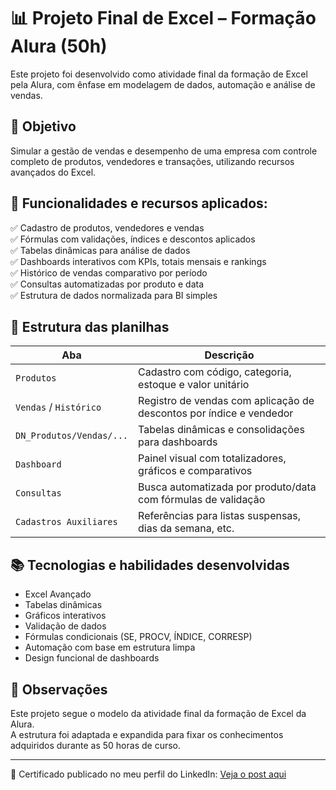 # 📊 Projeto Final de Excel – Formação Alura (50h)

Este projeto foi desenvolvido como atividade final da formação de Excel pela Alura, com ênfase em modelagem de dados, automação e análise de vendas.

## 🎯 Objetivo

Simular a gestão de vendas e desempenho de uma empresa com controle completo de produtos, vendedores e transações, utilizando recursos avançados do Excel.

## 🧰 Funcionalidades e recursos aplicados:

✅ Cadastro de produtos, vendedores e vendas  
✅ Fórmulas com validações, índices e descontos aplicados  
✅ Tabelas dinâmicas para análise de dados  
✅ Dashboards interativos com KPIs, totais mensais e rankings  
✅ Histórico de vendas comparativo por período  
✅ Consultas automatizadas por produto e data  
✅ Estrutura de dados normalizada para BI simples

## 📁 Estrutura das planilhas

| Aba                     | Descrição                                                                 |
|--------------------------|---------------------------------------------------------------------------|
| `Produtos`              | Cadastro com código, categoria, estoque e valor unitário                  |
| `Vendas` / `Histórico`  | Registro de vendas com aplicação de descontos por índice e vendedor       |
| `DN_Produtos/Vendas/...`| Tabelas dinâmicas e consolidações para dashboards                         |
| `Dashboard`             | Painel visual com totalizadores, gráficos e comparativos                  |
| `Consultas`             | Busca automatizada por produto/data com fórmulas de validação             |
| `Cadastros Auxiliares`  | Referências para listas suspensas, dias da semana, etc.                   |

## 📚 Tecnologias e habilidades desenvolvidas

- Excel Avançado
- Tabelas dinâmicas
- Gráficos interativos
- Validação de dados
- Fórmulas condicionais (SE, PROCV, ÍNDICE, CORRESP)
- Automação com base em estrutura limpa
- Design funcional de dashboards

## 📌 Observações

Este projeto segue o modelo da atividade final da formação de Excel da Alura.  
A estrutura foi adaptada e expandida para fixar os conhecimentos adquiridos durante as 50 horas de curso.

---

📎 Certificado publicado no meu perfil do LinkedIn: [Veja o post aqui](https://www.linkedin.com/feed/update/urn:li:activity:7350526719516196864/)
